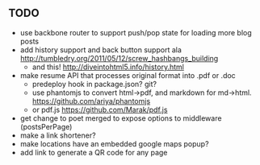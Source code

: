 TODO
----

* use backbone router to support push/pop state for loading more blog posts
* add history support and back button support ala http://tumbledry.org/2011/05/12/screw_hashbangs_building
  * and this! http://diveintohtml5.info/history.html
* make resume API that processes original format into .pdf or .doc
  * predeploy hook in package.json? git?
  * use phantomjs to convert html->pdf, and markdown for md->html. https://github.com/ariya/phantomjs
  * or pdf.js https://github.com/Marak/pdf.js
* get change to poet merged to expose options to middleware (postsPerPage)
* make a link shortener?
* make locations have an embedded google maps popup?
* add link to generate a QR code for any page
